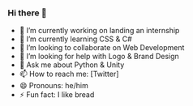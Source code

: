 ### Hi there 👋



- 🔭 I’m currently working on landing an internship
- 🌱 I’m currently learning CSS & C#
- 👯 I’m looking to collaborate on Web Development
- 🤔 I’m looking for help with Logo & Brand Design
- 💬 Ask me about Python & Unity
- 📫 How to reach me: [Twitter]
- 😄 Pronouns: he/him
- ⚡ Fun fact: I like bread

